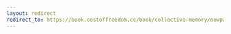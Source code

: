 ```yaml
---
layout: redirect
redirect_to: https://book.costoffreedom.cc/book/collective-memory/newpalmyra-and-the-free-bassel-campaign.html
---
```

